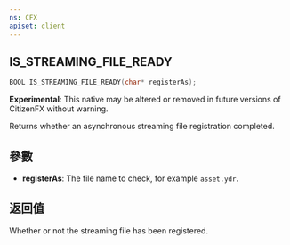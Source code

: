```yaml
---
ns: CFX
apiset: client
---
```

## IS_STREAMING_FILE_READY

```c
BOOL IS_STREAMING_FILE_READY(char* registerAs);
```

**Experimental**: This native may be altered or removed in future versions of CitizenFX without warning.

Returns whether an asynchronous streaming file registration completed.

## 參數
* **registerAs**: The file name to check, for example `asset.ydr`.

## 返回值
Whether or not the streaming file has been registered.